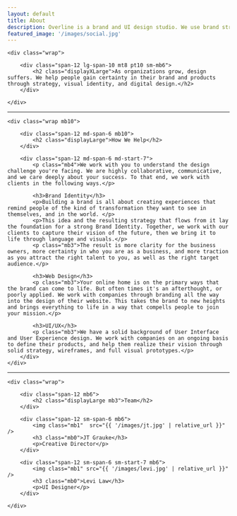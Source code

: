 ```yaml
---
layout: default
title: About
description: Overline is a brand and UI design studio. We use brand strategy, visual identity, and digital design to help organizations evolve through times of growth.
featured_image: '/images/social.jpg'
---
```


<section>

	<div class="wrap">

		<div class="span-12 lg-span-10 mt8 pt10 sm-mb6">
			<h2 class="displayXLarge">As organizations grow, design suffers. We help people gain certainty in their brand and products through strategy, visual identity, and digital design.</h2>
        </div>

	</div>

</section>

<hr />

<section>

	<div class="wrap mb10">

		<div class="span-12 md-span-6 mb10">
			<h2 class="displayLarge">How We Help</h2>
		</div>

		<div class="span-12 md-span-6 md-start-7">
			<p class="mb4">We work with you to understand the design challenge you're facing. We are highly collaborative, communicative, and we care deeply about your success. To that end, we work with clients in the following ways.</p>

			<h3>Brand Identity</h3>
			<p>Building a brand is all about creating experiences that remind people of the kind of transformation they want to see in themselves, and in the world. </p>
			<p>This idea and the resulting strategy that flows from it lay the foundation for a strong Brand Identity. Together, we work with our clients to capture their vision of the future, then we bring it to life through language and visuals.</p>
			<p class="mb3">The result is more clarity for the business owners, more certainty in who you are as a business, and more traction as you attract the right talent to you, as well as the right target audience.</p>

			<h3>Web Design</h3>
			<p class="mb3">Your online home is on the primary ways that the brand can come to life. But often times it's an afterthought, or poorly applied. We work with companies through branding all the way into the design of their website. This takes the brand to new heights and brings everything to life in a way that compells people to join your mission.</p>

			<h3>UI/UX</h3>
			<p class="mb3">We have a solid background of User Interface and User Experience design. We work with companies on an ongoing basis to define their products, and help them realize their vision through solid strategy, wireframes, and full visual prototypes.</p>
		</div>
	</div>
</section>

<hr />

<section>

	<div class="wrap">

		<div class="span-12 mb6">
			<h2 class="displayLarge mb3">Team</h2>
		</div>

		<div class="span-12 sm-span-6 mb6">
			<img class="mb1"  src="{{ '/images/jt.jpg' | relative_url }}" />
            <h3 class="mb0">JT Grauke</h3>
			<p>Creative Director</p>
        </div> 
		
		<div class="span-12 sm-span-6 sm-start-7 mb6">
			<img class="mb1" src="{{ '/images/levi.jpg' | relative_url }}" />
            <h3 class="mb0">Levi Law</h3>
			<p>UI Designer</p>
        </div> 

	</div>

</section>